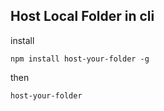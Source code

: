 ## Host Local Folder in cli

install

```
npm install host-your-folder -g
```

then

```
host-your-folder
```
